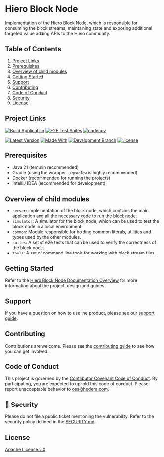 # Hiero Block Node

Implementation of the Hiero Block Node, which is responsible for consuming the block streams, maintaining state and exposing additional targeted value adding APIs to the Hiero community.

## Table of Contents

1. [Project Links](#project-links)
2. [Prerequisites](#prerequisites)
3. [Overview of child modules](#overview-of-child-modules)
4. [Getting Started](#getting-started)
5. [Support](#support)
6. [Contributing](#contributing)
7. [Code of Conduct](#code-of-conduct)
8. [Security](#-security)
9. [License](#license)

## Project Links

[![Build Application](https://github.com/hiero-ledger/hiero-block-node/actions/workflows/build-application.yaml/badge.svg?branch=main)](https://github.com/hiero-ledger/hiero-block-node/actions/workflows/build-application.yaml)
[![E2E Test Suites](https://github.com/hiero-ledger/hiero-block-node/actions/workflows/e2e-tests.yaml/badge.svg?branch=main)](https://github.com/hiero-ledger/hiero-block-node/actions/workflows/e2e-tests.yaml)
[![codecov](https://codecov.io/github/hiero-ledger/hiero-block-node/graph/badge.svg?token=OF6T6E8V7U)](https://codecov.io/github/hiero-ledger/hiero-block-node)

[![Latest Version](https://img.shields.io/github/v/tag/hiero-ledger/hiero-block-node?sort=semver&label=version)](README.md)
[![Made With](https://img.shields.io/badge/made_with-java-blue)](https://github.com/hiero-ledger/hiero-block-node/)
[![Development Branch](https://img.shields.io/badge/docs-quickstart-green.svg)](docs/overview.md)
[![License](https://img.shields.io/badge/license-apache2-blue.svg)](LICENSE)

## Prerequisites

- Java 21 (temurin recommended)
- Gradle (using the wrapper `./gradlew` is highly recommended)
- Docker (recommended for running the projects)
- IntelliJ IDEA (recommended for development)

## Overview of child modules

- `server`: implementation of the block node, which contains the main application and all the necessary code to run the block node.
- `simulator`: A simulator for the block node, which can be used to test the block node in a local environment.
- `common`: Module responsible for holding common literals, utilities and types used by the other modules.
- `suites`: A set of e2e tests that can be used to verify the correctness of the block node.
- `tools`: A set of command line tools for working with block stream files.

## Getting Started

Refer to the [Hiero Block Node Documentation Overview](docs/overview.md) for more information about the project, design and guides.

## Support

If you have a question on how to use the product, please see our
[support guide](https://github.com/hiero-ledger/.github/blob/main/SUPPORT.md).

## Contributing

Contributions are welcome. Please see the
[contributing guide](https://github.com/hiero-ledger/.github/blob/main/CONTRIBUTING.md)
to see how you can get involved.

## Code of Conduct

This project is governed by the
[Contributor Covenant Code of Conduct](https://github.com/hiero-ledger/.github/blob/main/CODE_OF_CONDUCT.md). By
participating, you are expected to uphold this code of conduct. Please report unacceptable behavior
to [oss@hedera.com](mailto:oss@hedera.com).

## 🔐 Security

Please do not file a public ticket mentioning the vulnerability. Refer to the security policy defined in the [SECURITY.md](https://github.com/hiero-ledger/hiero-block-node/blob/main/SECURITY.md).

## License

[Apache License 2.0](LICENSE)
